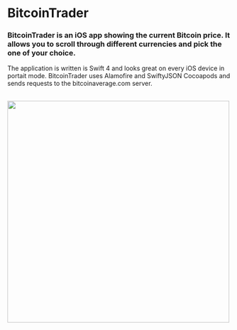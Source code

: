 # BitcoinTrader

### BitcoinTrader is an iOS app showing the current Bitcoin price. It allows you to scroll through different currencies and pick the one of your choice.

The application is written is Swift 4 and looks great on every iOS device in portait mode. BitcoinTrader uses Alamofire and SwiftyJSON Cocoapods and sends requests to the bitcoinaverage.com server.  

<br />

<img src="https://user-images.githubusercontent.com/13811965/33697850-bd9ac624-db11-11e7-951f-a729200e683e.png" width="500">

